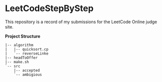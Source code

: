# LeetCodeStepByStep
This repository is a record of my submissions for the LeetCode Online judge site.  

**Project Structure**
```
|-- algorithm         
|   |-- quicksort.cp  
|   `-- reverseLinke  
|-- headToOffer       
|-- make.sh           
`-- src               
    |-- accepted      
    `-- ambigious     
```    
